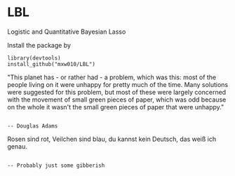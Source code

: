 # LBL
Logistic and Quantitative Bayesian Lasso

Install the package by
```{r,warning=FALSE,message=FALSE,results=F}
library(devtools)
install_github("mxw010/LBL")
```

"This planet has - or rather had - a problem, which was this: most of the people living on it were unhappy for 
pretty much of the time. Many solutions were suggested for this problem, but most of these were largely concerned 
with the movement of small green pieces of paper, which was odd because on the whole it wasn't the small green pieces
of  paper that were unhappy."

                                                                                        -- Douglas Adams
                                                                                                  
 Rosen sind rot, Veilchen sind blau, du kannst kein Deutsch, das weiß ich genau.
 
                                                                              -- Probably just some gibberish

                                                     

